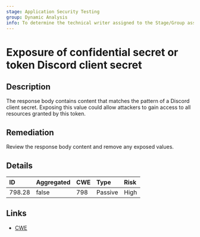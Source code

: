 ```yaml
---
stage: Application Security Testing
group: Dynamic Analysis
info: To determine the technical writer assigned to the Stage/Group associated with this page, see https://handbook.gitlab.com/handbook/product/ux/technical-writing/#assignments
---
```


# Exposure of confidential secret or token Discord client secret

## Description

The response body contains content that matches the pattern of a Discord client secret.
Exposing this value could allow attackers to gain access to all resources granted by this token.

## Remediation

Review the response body content and remove any exposed values.

## Details

| ID | Aggregated | CWE | Type | Risk |
|:---|:--------|:--------|:--------|:--------|
| 798.28 | false | 798 | Passive | High |

## Links

- [CWE](https://cwe.mitre.org/data/definitions/798.html)
